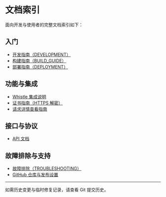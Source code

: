 # 文档索引

面向开发与使用者的完整文档索引如下：

## 入门
- [开发指南（DEVELOPMENT）](./DEVELOPMENT.md)
- [构建指南（BUILD_GUIDE）](./BUILD_GUIDE.md)
- [部署指南（DEPLOYMENT）](./DEPLOYMENT.md)

## 功能与集成
- [Whistle 集成说明](./WHISTLE_INTEGRATION.md)
- [证书指南（HTTPS 解密）](./CERTIFICATE_GUIDE.md)
- [请求详情查看指南](./REQUEST_DETAIL_GUIDE.md)

## 接口与协议
- [API 文档](./API.md)

## 故障排除与支持
- [故障排除（TROUBLESHOOTING）](./TROUBLESHOOTING.md)
- [GitHub 仓库与发布设置](./GITHUB_SETUP.md)

---
如需历史变更与临时修复记录，请查看 Git 提交历史。